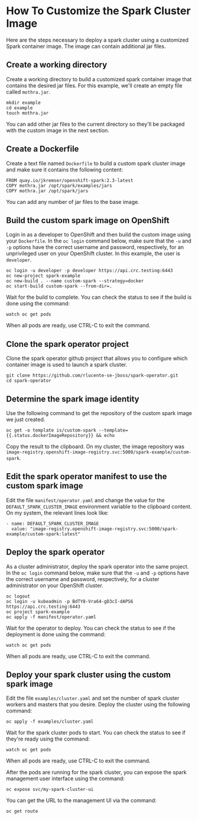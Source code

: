 # How To Customize the Spark Cluster Image
Here are the steps necessary to deploy a spark cluster using a
customized Spark container image.  The image can contain additional
jar files.

## Create a working directory
Create a working directory to build a customized spark container
image that contains the desired jar files.  For this example, we'll
create an empty file called `mothra.jar`.

    mkdir example
    cd example
    touch mothra.jar

You can add other jar files to the current directory so they'll be
packaged with the custom image in the next section.

## Create a Dockerfile
Create a text file named `Dockerfile` to build a custom spark cluster
image and make sure it contains the following content:

    FROM quay.io/jkremser/openshift-spark:2.3-latest
    COPY mothra.jar /opt/spark/examples/jars
    COPY mothra.jar /opt/spark/jars

You can add any number of jar files to the base image.

## Build the custom spark image on OpenShift
Login in as a developer to OpenShift and then build the custom image
using your `Dockerfile`.  In the `oc login` command below, make
sure that the `-u` and `-p` options have the correct username and
password, respectively, for an unprivileged user on your OpenShift
cluster.  In this example, the user is `developer`.

    oc login -u developer -p developer https://api.crc.testing:6443
    oc new-project spark-example
    oc new-build . --name custom-spark --strategy=docker
    oc start-build custom-spark --from-dir=.
    
Wait for the build to complete.  You can check the status to see
if the build is done using the command:

    watch oc get pods

When all pods are ready, use CTRL-C to exit the command.

## Clone the spark operator project
Clone the spark operator github project that allows you to configure
which container image is used to launch a spark cluster.

    git clone https://github.com/rlucente-se-jboss/spark-operator.git
    cd spark-operator

## Determine the spark image identity
Use the following command to get the repository of the custom spark
image we just created.

    oc get -o template is/custom-spark --template={{.status.dockerImageRepository}} && echo

Copy the result to the clipboard.  On my cluster, the image repository was `image-registry.openshift-image-registry.svc:5000/spark-example/custom-spark`.

## Edit the spark operator manifest to use the custom spark image
Edit the file `manifest/operator.yaml` and change the value for the
`DEFAULT_SPARK_CLUSTER_IMAGE` environment variable to the clipboard
content.  On my system, the relevant lines look like:

    - name: DEFAULT_SPARK_CLUSTER_IMAGE
      value: "image-registry.openshift-image-registry.svc:5000/spark-example/custom-spark:latest"

## Deploy the spark operator
As a cluster administrator, deploy the spark operator into the same
project.  In the `oc login` command below, make sure that the `-u`
and `-p` options have the correct username and password, respectively,
for a cluster administrator on your OpenShift cluster.

    oc logout
    oc login -u kubeadmin -p BdTY8-Vra64-gD3cI-dAPS6 https://api.crc.testing:6443
    oc project spark-example
    oc apply -f manifest/operator.yaml    

Wait for the operator to deploy.  You can check the status to see
if the deployment is done using the command:

    watch oc get pods

When all pods are ready, use CTRL-C to exit the command.
    
## Deploy your spark cluster using the custom spark image
Edit the file `examples/cluster.yaml` and set the number of spark
cluster workers and masters that you desire.  Deploy the cluster
using the following command:

    oc apply -f examples/cluster.yaml

Wait for the spark cluster pods to start.  You can check the status
to see if they're ready using the command:

    watch oc get pods

When all pods are ready, use CTRL-C to exit the command.

After the pods are running for the spark cluster, you can expose the
spark management user interface using the command:

    oc expose svc/my-spark-cluster-ui

You can get the URL to the management UI via the command:

    oc get route

